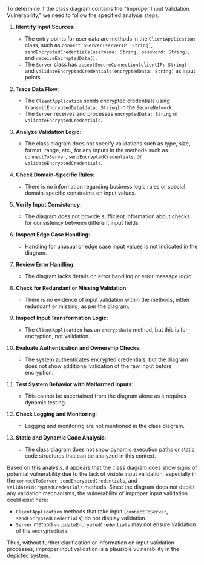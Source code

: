 To determine if the class diagram contains the "Improper Input Validation Vulnerability," we need to follow the specified analysis steps:

1. **Identify Input Sources**: 
   - The entry points for user data are methods in the `ClientApplication` class, such as `connectToServer(serverIP: String)`, `sendEncryptedCredentials(username: String, password: String)`, and `receiveEncryptedData()`.
   - The `Server` class has `acceptSecureConnection(clientIP: String)` and `validateEncryptedCredentials(encryptedData: String)` as input points. 

2. **Trace Data Flow**: 
   - The `ClientApplication` sends encrypted credentials using `transmitEncryptedData(data: String)` in the `SecureNetwork`.
   - The `Server` receives and processes `encryptedData: String` in `validateEncryptedCredentials`.

3. **Analyze Validation Logic**: 
   - The class diagram does not specify validations such as type, size, format, range, etc., for any inputs in the methods such as `connectToServer`, `sendEncryptedCredentials`, or `validateEncryptedCredentials`.

4. **Check Domain-Specific Rules**: 
   - There is no information regarding business logic rules or special domain-specific constraints on input values.

5. **Verify Input Consistency**: 
   - The diagram does not provide sufficient information about checks for consistency between different input fields.

6. **Inspect Edge Case Handling**: 
   - Handling for unusual or edge case input values is not indicated in the diagram.

7. **Review Error Handling**: 
   - The diagram lacks details on error handling or error message logic.

8. **Check for Redundant or Missing Validation**: 
   - There is no evidence of input validation within the methods, either redundant or missing, as per the diagram.

9. **Inspect Input Transformation Logic**: 
   - The `ClientApplication` has an `encryptData` method, but this is for encryption, not validation.

10. **Evaluate Authentication and Ownership Checks**: 
    - The system authenticates encrypted credentials, but the diagram does not show additional validation of the raw input before encryption.

11. **Test System Behavior with Malformed Inputs**: 
    - This cannot be ascertained from the diagram alone as it requires dynamic testing.

12. **Check Logging and Monitoring**: 
    - Logging and monitoring are not mentioned in the class diagram.

13. **Static and Dynamic Code Analysis**: 
    - The class diagram does not show dynamic execution paths or static code structures that can be analyzed in this context.

Based on this analysis, it appears that the class diagram does show signs of potential vulnerability due to the lack of visible input validation, especially in the `connectToServer`, `sendEncryptedCredentials`, and `validateEncryptedCredentials` methods. Since the diagram does not depict any validation mechanisms, the vulnerability of improper input validation could exist here:

- `ClientApplication` methods that take input (`connectToServer`, `sendEncryptedCredentials`) do not display validation.
- `Server` method `validateEncryptedCredentials` may not ensure validation of the `encryptedData`.

Thus, without further clarification or information on input validation processes, improper input validation is a plausible vulnerability in the depicted system.
